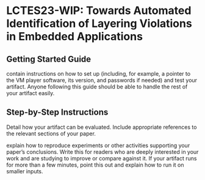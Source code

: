 # LCTES23-WIP: Towards Automated Identification of Layering Violations in Embedded Applications

## Getting Started Guide
contain instructions on how to set up (including, for example, a pointer to the VM player software, its version, and passwords if needed) and test your artifact. Anyone following this guide should be able to handle the rest of your artifact easily.


## Step-by-Step Instructions
Detail how your artifact can be evaluated. Include appropriate references to the relevant sections of your paper.

explain how to reproduce experiments or other activities supporting your paper’s conclusions. Write this for readers who are deeply interested in your work and are studying to improve or compare against it. If your artifact runs for more than a few minutes, point this out and explain how to run it on smaller inputs.
